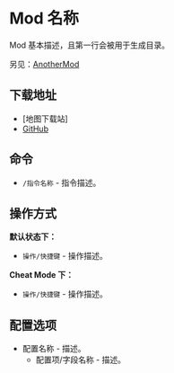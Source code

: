 <!-- 编写文档后请删除所有模板自带的注释 -->

# Mod 名称
<!-- 标题需与文件名保持一致（无后缀） -->

Mod 基本描述，且第一行会被用于生成目录。

另见：[AnotherMod](./Mod.md)
<!-- 如有引用其它 Mod，可直接使用相对路径的方式引用 -->

## 下载地址

- [地图下载站] <!-- 此处无需填写括号内的链接 -->
- [GitHub](项目开源地址)

## 命令

- `/指令名称` - 指令描述。

## 操作方式

**默认状态下：**

- `操作/快捷键` - 操作描述。

**Cheat Mode 下：**

- `操作/快捷键` - 操作描述。

## 配置选项

- 配置名称 - 描述。
  * 配置项/字段名称 - 描述。
